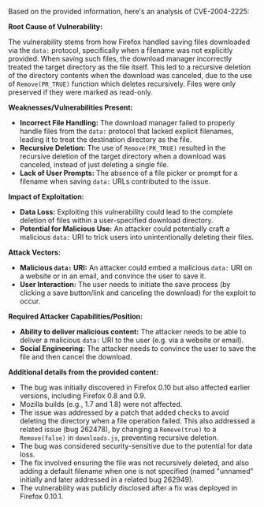 Based on the provided information, here's an analysis of CVE-2004-2225:

**Root Cause of Vulnerability:**

The vulnerability stems from how Firefox handled saving files downloaded via the `data:` protocol, specifically when a filename was not explicitly provided. When saving such files, the download manager incorrectly treated the target directory as the file itself. This led to a recursive deletion of the directory contents when the download was canceled, due to the use of `Remove(PR_TRUE)` function which deletes recursively. Files were only preserved if they were marked as read-only.

**Weaknesses/Vulnerabilities Present:**

*   **Incorrect File Handling:** The download manager failed to properly handle files from the `data:` protocol that lacked explicit filenames, leading it to treat the destination directory as the file.
*   **Recursive Deletion:**  The use of `Remove(PR_TRUE)` resulted in the recursive deletion of the target directory when a download was canceled, instead of just deleting a single file.
*   **Lack of User Prompts:** The absence of a file picker or prompt for a filename when saving `data:` URLs contributed to the issue.

**Impact of Exploitation:**

*   **Data Loss:** Exploiting this vulnerability could lead to the complete deletion of files within a user-specified download directory.
*   **Potential for Malicious Use:** An attacker could potentially craft a malicious `data:` URI to trick users into unintentionally deleting their files.

**Attack Vectors:**

*   **Malicious `data:` URI:**  An attacker could embed a malicious `data:` URI on a website or in an email, and convince the user to save it.
*   **User Interaction:** The user needs to initiate the save process (by clicking a save button/link and canceling the download) for the exploit to occur.

**Required Attacker Capabilities/Position:**

*   **Ability to deliver malicious content:** The attacker needs to be able to deliver a malicious `data:` URI to the user (e.g. via a website or email).
*   **Social Engineering:** The attacker needs to convince the user to save the file and then cancel the download.

**Additional details from the provided content:**

*   The bug was initially discovered in Firefox 0.10 but also affected earlier versions, including Firefox 0.8 and 0.9.
*   Mozilla builds (e.g., 1.7 and 1.8) were not affected.
*   The issue was addressed by a patch that added checks to avoid deleting the directory when a file operation failed. This also addressed a related issue (bug 262478), by changing a `Remove(true)` to a `Remove(false)` in `downloads.js`, preventing recursive deletion.
*   The bug was considered security-sensitive due to the potential for data loss.
*   The fix involved ensuring the file was not recursively deleted, and also adding a default filename when one is not specified (named "unnamed" initially and later addressed in a related bug 262949).
*   The vulnerability was publicly disclosed after a fix was deployed in Firefox 0.10.1.